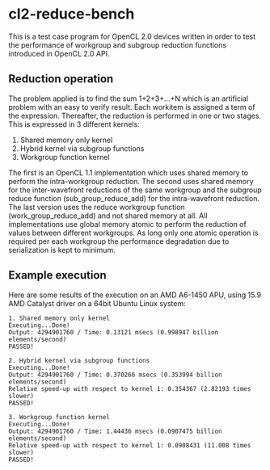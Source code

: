 cl2-reduce-bench
================

This is a test case program for OpenCL 2.0 devices written in order to test the performance of workgroup and subgroup reduction functions introduced in OpenCL 2.0 API. 


Reduction operation
--------------

The problem applied is to find the sum 1+2+3+...+N which is an artificial problem with an easy to verify result. Each workitem is assigned a term of the expression. Thereafter, the reduction is performed in one or two stages. This is expressed in 3 different kernels:

1. Shared memory only kernel
2. Hybrid kernel via subgroup functions
3. Workgroup function kernel

The first is an OpenCL 1.1 implementation which uses shared memory to perform the intra-workgroup reduction. The second uses shared memory for the inter-wavefront reductions of the same workgroup and the subgroup reduce function (sub_group_reduce_add) for the intra-wavefront reduction. The last version uses the reduce workgroup function (work_group_reduce_add) and not shared memory at all. All implementations use global memory atomic to perform the reduction of values between different workgroups. As long only one atomic operation is required per each workgroup the performance degradation due to serialization is kept to minimum.

Example execution
---------------

Here are some results of the execution on an AMD A6-1450 APU, using 15.9 AMD Catalyst driver on a 64bit Ubuntu Linux system:

```
1. Shared memory only kernel
Executing...Done!
Output: 4294901760 / Time: 0.13121 msecs (0.998947 billion elements/second)
PASSED!

2. Hybrid kernel via subgroup functions
Executing...Done!
Output: 4294901760 / Time: 0.370266 msecs (0.353994 billion elements/second)
Relative speed-up with respect to kernel 1: 0.354367 (2.82193 times slower)
PASSED!

3. Workgroup function kernel
Executing...Done!
Output: 4294901760 / Time: 1.44436 msecs (0.0907475 billion elements/second)
Relative speed-up with respect to kernel 1: 0.0908431 (11.008 times slower)
PASSED!
```
